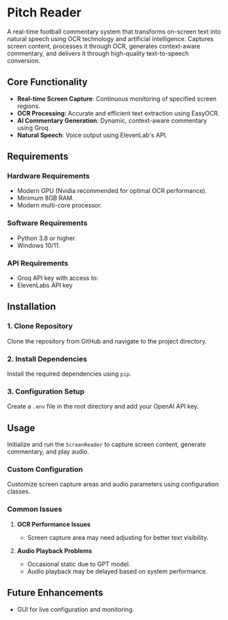 # Pitch Reader

A real-time football commentary system that transforms on-screen text into natural speech using OCR technology and artificial intelligence. Captures screen content, processes it through OCR, generates context-aware commentary, and delivers it through high-quality text-to-speech conversion.

## Core Functionality
- **Real-time Screen Capture**: Continuous monitoring of specified screen regions.
- **OCR Processing**: Accurate and efficient text extraction using EasyOCR.
- **AI Commentary Generation**: Dynamic, context-aware commentary using Groq.
- **Natural Speech**: Voice output using ElevenLab's API.

## Requirements

### Hardware Requirements
- Modern GPU (Nvidia recommended for optimal OCR performance).
- Minimum 8GB RAM.
- Modern multi-core processor.

### Software Requirements
- Python 3.8 or higher.
- Windows 10/11.

### API Requirements
- Groq API key with access to:
- ElevenLabs API key

## Installation

### 1. Clone Repository

Clone the repository from GitHub and navigate to the project directory.

### 2. Install Dependencies

Install the required dependencies using `pip`.

### 3. Configuration Setup

Create a `.env` file in the root directory and add your OpenAI API key.

## Usage

Initialize and run the `ScreenReader` to capture screen content, generate commentary, and play audio.

### Custom Configuration

Customize screen capture areas and audio parameters using configuration classes.

### Common Issues

1. **OCR Performance Issues**
   - Screen capture area may need adjusting for better text visibility.

2. **Audio Playback Problems**
   - Occasional static due to GPT model.
   - Audio playback may be delayed based on system performance.

## Future Enhancements

- GUI for live configuration and monitoring.
